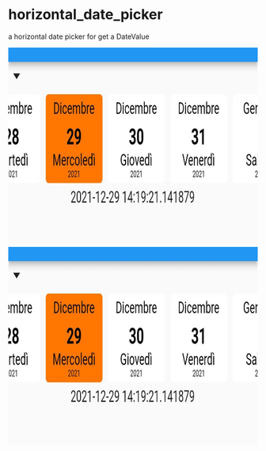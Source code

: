 # horizontal_date_picker
a horizontal date picker for get a DateValue


<img src="https://raw.githubusercontent.com/Karak002/horizontal_date_picker/main/Screenshot/WhatsApp%20Image%202021-12-29%20at%2014.22.33.jpeg" data-canonical-src="https://gyazo.com/eb5c5741b6a9a16c692170a41a49c858.png" width="600" height="400" />


<img src="https://raw.githubusercontent.com/Karak002/horizontal_date_picker/main/Screenshot/WhatsApp%20Image%202021-12-29%20at%2014.22.33.jpeg" data-canonical-src="https://raw.githubusercontent.com/Karak002/horizontal_date_picker/main/Screenshot/WhatsApp%20Image%202021-12-29%20at%2014.22.33%20(1).jpeg" width="600" height="400" />

